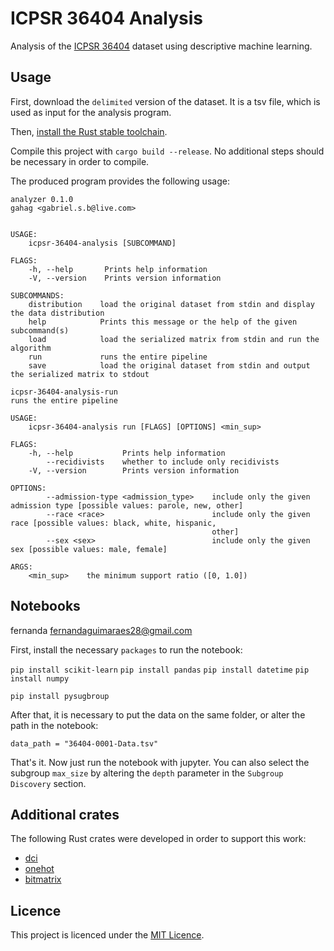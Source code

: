 # ICPSR 36404 Analysis

Analysis of the [ICPSR 36404](https://www.icpsr.umich.edu/web/ICPSR/studies/36404) dataset
using descriptive machine learning.

## Usage

First, download the `delimited` version of the dataset. It is a tsv file, which is used as
input for the analysis program.

Then, [install the Rust stable toolchain](https://www.rust-lang.org/tools/install).

Compile this project with `cargo build --release`. No additional steps should be necessary
in order to compile.

The produced program provides the following usage:

```
analyzer 0.1.0
gahag <gabriel.s.b@live.com>


USAGE:
    icpsr-36404-analysis [SUBCOMMAND]

FLAGS:
    -h, --help       Prints help information
    -V, --version    Prints version information

SUBCOMMANDS:
    distribution    load the original dataset from stdin and display the data distribution
    help            Prints this message or the help of the given subcommand(s)
    load            load the serialized matrix from stdin and run the algorithm
    run             runs the entire pipeline
    save            load the original dataset from stdin and output the serialized matrix to stdout
```

```
icpsr-36404-analysis-run 
runs the entire pipeline

USAGE:
    icpsr-36404-analysis run [FLAGS] [OPTIONS] <min_sup>

FLAGS:
    -h, --help           Prints help information
        --recidivists    whether to include only recidivists
    -V, --version        Prints version information

OPTIONS:
        --admission-type <admission_type>    include only the given admission type [possible values: parole, new, other]
        --race <race>                        include only the given race [possible values: black, white, hispanic,
                                             other]
        --sex <sex>                          include only the given sex [possible values: male, female]

ARGS:
    <min_sup>    the minimum support ratio ([0, 1.0])
```

## Notebooks
fernanda <fernandaguimaraes28@gmail.com>

First, install the necessary `packages` to run the notebook:

`pip install scikit-learn`
`pip install pandas`
`pip install datetime`
`pip install numpy`

`pip install pysugbroup`

After that, it is necessary to put the data on the same folder, or alter the path in the notebook:

`data_path = "36404-0001-Data.tsv"`

That's it. Now just run the notebook with jupyter. You can also select the subgroup
`max_size` by altering the `depth` parameter in the `Subgroup Discovery` section.



## Additional crates

The following Rust crates were developed in order to support this work:
- [dci](https://docs.rs/dci/)
- [onehot](https://docs.rs/onehot/)
- [bitmatrix](https://docs.rs/bitmatrix/)

## Licence

This project is licenced under the [MIT Licence](http://opensource.org/licenses/MIT).
